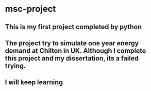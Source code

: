 # msc-project

## This is my first project completed by python

## The project try to simulate one year energy demand at Chilton in UK. Although I complete this project and my dissertation, its a failed trying.

## I will keep learning
